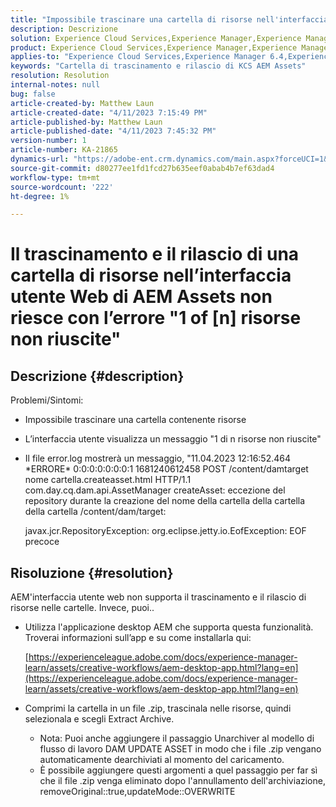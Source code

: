 ```yaml
---
title: "Impossibile trascinare una cartella di risorse nell'interfaccia utente Web AEM Assets con errore, \"1 di n risorse non riuscite\""
description: Descrizione
solution: Experience Cloud Services,Experience Manager,Experience Manager as a Cloud Service
product: Experience Cloud Services,Experience Manager,Experience Manager as a Cloud Service
applies-to: "Experience Cloud Services,Experience Manager 6.4,Experience Manager Assets,Experience Manager as a Cloud Service,Experience Manager 6.5"
keywords: "Cartella di trascinamento e rilascio di KCS AEM Assets"
resolution: Resolution
internal-notes: null
bug: false
article-created-by: Matthew Laun
article-created-date: "4/11/2023 7:15:49 PM"
article-published-by: Matthew Laun
article-published-date: "4/11/2023 7:45:32 PM"
version-number: 1
article-number: KA-21865
dynamics-url: "https://adobe-ent.crm.dynamics.com/main.aspx?forceUCI=1&pagetype=entityrecord&etn=knowledgearticle&id=041e8741-9dd8-ed11-a7c7-6045bd0067ea"
source-git-commit: d80277ee1fd1fcd27b635eef0abab4b7ef63dad4
workflow-type: tm+mt
source-wordcount: '222'
ht-degree: 1%

---
```


# Il trascinamento e il rilascio di una cartella di risorse nell’interfaccia utente Web di AEM Assets non riesce con l’errore &quot;1 of [n] risorse non riuscite&quot;

## Descrizione {#description}

Problemi/Sintomi:<br>
- Impossibile trascinare una cartella contenente risorse
- L’interfaccia utente visualizza un messaggio &quot;1 di n risorse non riuscite&quot;
- Il file error.log mostrerà un messaggio, &quot;11.04.2023 12:16:52.464 \*ERRORE\* 0:0:0:0:0:0:0:1 1681240612458 POST /content/damtarget nome cartella.createasset.html HTTP/1.1 com.day.cq.dam.api.AssetManager createAsset: eccezione del repository durante la creazione del nome della cartella della cartella della cartella /content/dam/target: 

   javax.jcr.RepositoryException: org.eclipse.jetty.io.EofException: EOF precoce



## Risoluzione {#resolution}


AEM&#39;interfaccia utente web non supporta il trascinamento e il rilascio di risorse nelle cartelle. Invece, puoi..

- Utilizza l&#39;applicazione desktop AEM che supporta questa funzionalità. Troverai informazioni sull’app e su come installarla qui:

   [https://experienceleague.adobe.com/docs/experience-manager-learn/assets/creative-workflows/aem-desktop-app.html?lang=en](https://experienceleague.adobe.com/docs/experience-manager-learn/assets/creative-workflows/aem-desktop-app.html?lang=en)
- Comprimi la cartella in un file .zip, trascinala nelle risorse, quindi selezionala e scegli Extract Archive. 
   - Nota: Puoi anche aggiungere il passaggio Unarchiver al modello di flusso di lavoro DAM UPDATE ASSET in modo che i file .zip vengano automaticamente dearchiviati al momento del caricamento.
   - È possibile aggiungere questi argomenti a quel passaggio per far sì che il file .zip venga eliminato dopo l&#39;annullamento dell&#39;archiviazione, removeOriginal::true,updateMode::OVERWRITE

